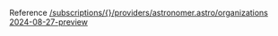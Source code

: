 Reference [/subscriptions/{}/providers/astronomer.astro/organizations 2024-08-27-preview](/Resources/mgmt-plane/L3N1YnNjcmlwdGlvbnMve30vcHJvdmlkZXJzL2FzdHJvbm9tZXIuYXN0cm8vb3JnYW5pemF0aW9ucw==/2024-08-27-preview.xml)
